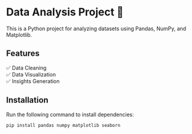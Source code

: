 # Data Analysis Project 🚀  
This is a Python project for analyzing datasets using Pandas, NumPy, and Matplotlib.  

## Features  
✅ Data Cleaning  
✅ Data Visualization  
✅ Insights Generation  

## Installation  
Run the following command to install dependencies:  
```bash
pip install pandas numpy matplotlib seaborn
